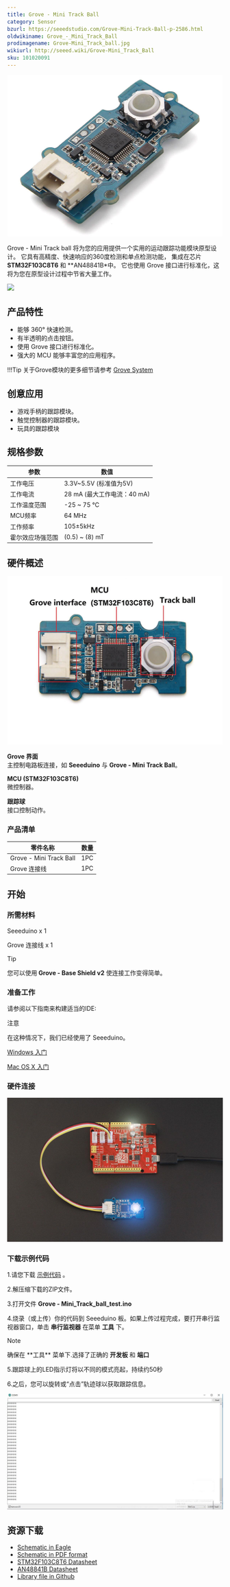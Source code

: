```yaml
---
title: Grove - Mini Track Ball
category: Sensor
bzurl: https://seeedstudio.com/Grove-Mini-Track-Ball-p-2586.html
oldwikiname: Grove_-_Mini_Track_Ball
prodimagename: Grove-Mini_Track_ball.jpg
wikiurl: http://seeed.wiki/Grove-Mini_Track_Ball
sku: 101020091
---
```


![](https://raw.githubusercontent.com/SeeedDocument/Grove-Mini_Track_Ball/master/img/Grove-Mini_Track_ball.jpg)

Grove - Mini Track ball 将为您的应用提供一个实用的运动跟踪功能模块原型设计。 它具有高精度、快速响应的360度检测和单点检测功能， 集成在芯片 **STM32F103C8T6** 和 **AN48841B*中。 它也使用 Grove 接口进行标准化，这将为您在原型设计过程中节省大量工作。

[![](https://github.com/SeeedDocument/wiki_chinese/raw/master/docs/images/click_to_buy.PNG)](https://item.taobao.com/item.htm?spm=a1z10.3-c.w4002-11172317909.10.3ec57cb821QMNc&id=534730750709)

产品特性
--------

-   能够 360° 快速检测。
-   有半透明的点击按钮。
-   使用 Grove 接口进行标准化。
-   强大的 MCU 能够丰富您的应用程序。

!!!Tip
    关于Grove模块的更多细节请参考 [Grove System](http://seeed.wiki/Grove_System/)

创意应用
-----------------

-   游戏手柄的跟踪模块。
-   触觉控制器的跟踪模块。
-   玩具的跟踪模块

规格参数
-------------

| 参数                      |      数值                                |
|----------------------------------|------------------------------------------|
| 工作电压                         | 3.3V~5.5V (标准值为5V)                |
| 工作电流                         | 28 mA (最大工作电流：40 mA) |
| 工作温度范围                     | -25 ~ 75 ℃                               |
| MCU频率                          | 64 MHz                                   |
| 工作频率                         | 105±5kHz                                 |
|霍尔效应场强范围                  | (0.5) ~ (8) mT                           |

硬件概述
-----------------

![](https://raw.githubusercontent.com/SeeedDocument/Grove-Mini_Track_Ball/master/img/Grove-Mini_Track_ball_Hardware_Overview.jpg)

**Grove 界面**   
主控制电路板连接，如 **Seeeduino** 与 **Grove - Mini Track Ball**。


**MCU (STM32F103C8T6)**   
微控制器。

**跟踪球**   
接口控制动作。

### 产品清单

| 零件名称                 | 数量 |
|-------------------------|----------|
| Grove - Mini Track Ball | 1PC      |
| Grove 连接线             | 1PC      |

开始
-----------

### 所需材料

Seeeduino x 1

Grove 连接线 x 1

<div class="admonition tip">
<p class="admonition-title">Tip</p>
您可以使用<span style="font-weight:bold"> Grove - Base Shield v2</span> 使连接工作变得简单。
</div>

### **准备工作**

请参阅以下指南来构建适当的IDE:

<div class="admonition note">
<p class="admonition-title">注意</p>
在这种情况下，我们已经使用了 Seeeduino。
</div>

[Windows 入门](/Seeeduino_v4.2#Getting_Started_on_Windows)

[Mac OS X 入门](/Seeeduino_v4.2#Getting_Started_on_Mac_OS_X)

### 硬件连接

![](https://raw.githubusercontent.com/SeeedDocument/Grove-Mini_Track_Ball/master/img/Grove-Mini_Track_ball_Hardware_Connection.jpg)

### 下载示例代码

1.请您下载 [示例代码](https://raw.githubusercontent.com/SeeedDocument/Grove-Mini_Track_Ball/master/res/Grove-Mini_Track_ball_test.zip) 。


2.解压缩下载的ZIP文件。

3.打开文件 **Grove _-_ Mini_Track_ball_test.ino**

4.烧录（或上传）你的代码到 Seeeduino 板。如果上传过程完成，要打开串行监视器窗口，单击 **串行监视器** 在菜单 **工具** 下。

<div class="admonition note">
<p class="admonition-title">Note</p>
确保在 **工具** 菜单下.选择了正确的 <span style="font-weight:bold">开发板</span> 和 <span style="font-weight:bold">端口</span> 
</div>



5.跟踪球上的LED指示灯将以不同的模式亮起，持续约50秒

6.之后，您可以旋转或“点击”轨迹球以获取跟踪信息。

![](https://raw.githubusercontent.com/SeeedDocument/Grove-Mini_Track_Ball/master/img/Grove-Mini_Track_ball_serial_output.jpg)

资源下载
---------

- [Schematic in Eagle](https://raw.githubusercontent.com/SeeedDocument/Grove-Mini_Track_Ball/master/res/Grove-Mini_Track_ball_v1.0_schematic_files_in_Eagle.zip)
- [Schematic in PDF format](https://raw.githubusercontent.com/SeeedDocument/Grove-Mini_Track_Ball/master/res/Grove-Mini_Track_ball_v1.0_schematic_files_in_PDF.zip)
- [STM32F103C8T6 Datasheet](https://raw.githubusercontent.com/SeeedDocument/Grove-Mini_Track_Ball/master/res/STM32F03C8T6.pdf)
- [AN48841B Datasheet](http://www.semicon.panasonic.co.jp/ds4/AN48841B_E.pdf)
- [Library file in Github](https://github.com/Seeed-Studio/Grove_Mini_Track_Ball)

<!-- This Markdown file was created from http://www.seeedstudio.com/wiki/Grove_-_Mini_Track_Ball -->
